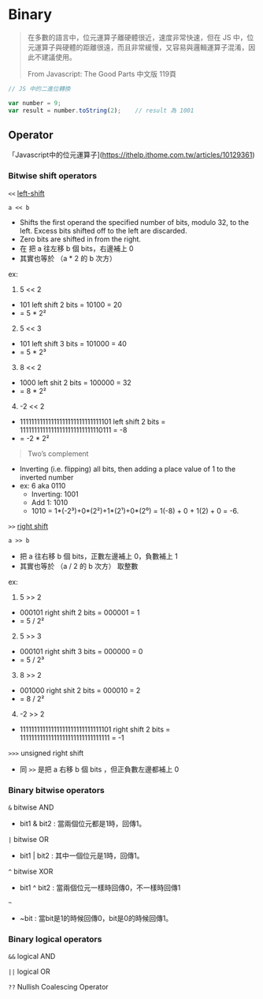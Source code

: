 # Binary

>在多數的語言中，位元運算子離硬體很近，速度非常快速，但在 JS 中，位元運算子與硬體的距離很遠，而且非常緩慢，又容易與邏輯運算子混淆，因此不建議使用。
> 
> From Javascript: The Good Parts 中文版 119頁


```js
// JS 中的二進位轉換

var number = 9;
var result = number.toString(2);	// result 為 1001
```


## Operator

「Javascript中的位元運算子](https://ithelp.ithome.com.tw/articles/10129361)

### Bitwise shift operators

`<<` [left-shift](https://developer.mozilla.org/en-US/docs/Web/JavaScript/Reference/Operators/Left_shift)

`a << b`
- Shifts the first operand the specified number of bits, modulo 32, to the left. Excess bits shifted off to the left are discarded.
- Zero bits are shifted in from the right.
- 在 把 a 往左移 b 個 bits，右邊補上 0
- 其實也等於 （a * 2 的 b 次方）

ex:
1. 5 << 2
  - 101 left shift 2 bits = 10100 = 20
  - = 5 * 2²
2. 5 << 3
  - 101 left shift 3 bits = 101000 = 40
  - = 5 * 2³
3. 8 << 2
  - 1000 left shit 2 bits = 100000 = 32
  - = 8 * 2²
4. -2 << 2
  - 11111111111111111111111111111101 left shift 2 bits = 11111111111111111111111111110111 = -8
  - = -2 * 2²

> Two’s complement
- Inverting (i.e. flipping) all bits, then adding a place value of 1 to the inverted number
- ex: 6 aka 0110
  - Inverting: 1001
  - Add 1: 1010
  - 1010 = 1*(-2³)+0*(2²)+1*(2¹)+0*(2⁰) = 1(-8) + 0 + 1(2) + 0 = -6.


`>>` [right shift](https://developer.mozilla.org/en-US/docs/Web/JavaScript/Reference/Operators/Right_shift)

`a >> b`
- 把 a 往右移 b 個 bits，正數左邊補上 0，負數補上 1
- 其實也等於 （a / 2 的 b 次方） 取整數

ex:
1. 5 >> 2
  - 000101 right shift 2 bits = 000001 = 1
  - = 5 / 2²
2. 5 >> 3
  - 000101 right shift 3 bits = 000000 = 0
  - = 5 / 2³
3. 8 >> 2
  - 001000 right shit 2 bits = 000010 = 2
  - = 8 / 2²
4. -2 >> 2
  - 11111111111111111111111111111101 right shift 2 bits = 11111111111111111111111111111111 = -1

`>>>` unsigned right shift
- 同 `>>` 是把 a 右移 b 個 bits ，但正負數左邊都補上 0


### Binary bitwise operators

`&` bitwise AND
- bit1 & bit2 : 當兩個位元都是1時，回傳1。

`|` bitwise OR
- bit1 | bit2 : 其中一個位元是1時，回傳1。

`^` bitwise XOR
- bit1 ^ bit2 : 當兩個位元一樣時回傳0，不一樣時回傳1

`~`
- ~bit : 當bit是1的時候回傳0，bit是0的時候回傳1。


### Binary logical operators

`&&` logical AND

`||` logical OR

`??` Nullish Coalescing Operator